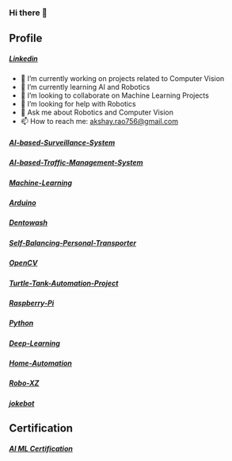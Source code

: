 ### Hi there 👋

## Profile
##### [Linkedin](https://www.linkedin.com/in/akshay-rao7/)


- 🔭 I’m currently working on projects related to Computer Vision
- 🌱 I’m currently learning AI and Robotics
- 👯 I’m looking to collaborate on Machine Learning Projects
- 🤔 I’m looking for help with Robotics
- 💬 Ask me about Robotics and Computer Vision
- 📫 How to reach me: akshay.rao756@gmail.com


##### [AI-based-Surveillance-System](https://github.com/akshay-rao7/AI-based-Surveillance-System)
##### [AI-based-Traffic-Management-System](https://github.com/akshay-rao7/AI-based-Traffic-Management-System)
##### [Machine-Learning](https://github.com/akshay-rao7/Machine-Learning)
##### [Arduino](https://github.com/akshay-rao7/Arduino)
##### [Dentowash](https://github.com/akshay-rao7/Dentowash)
##### [Self-Balancing-Personal-Transporter](https://github.com/akshay-rao7/Self-Balancing-Personal-Transporter)
##### [OpenCV](https://github.com/akshay-rao7/OpenCV)
##### [Turtle-Tank-Automation-Project](https://github.com/akshay-rao7/Turtle-Tank-Automation-Project)
##### [Raspberry-Pi](https://github.com/akshay-rao7/Raspberry-Pi)
##### [Python](https://github.com/akshay-rao7/Python)
##### [Deep-Learning](https://github.com/akshay-rao7/Deep-Learning)
##### [Home-Automation](https://github.com/akshay-rao7/Home-Automation)
##### [Robo-XZ](https://github.com/akshay-rao7/Robo-XZ)
##### [jokebot](https://github.com/akshay-rao7/jokebot)




## Certification


##### [AI ML Certification](https://eportfolio.greatlearning.in/akshay-rao)
